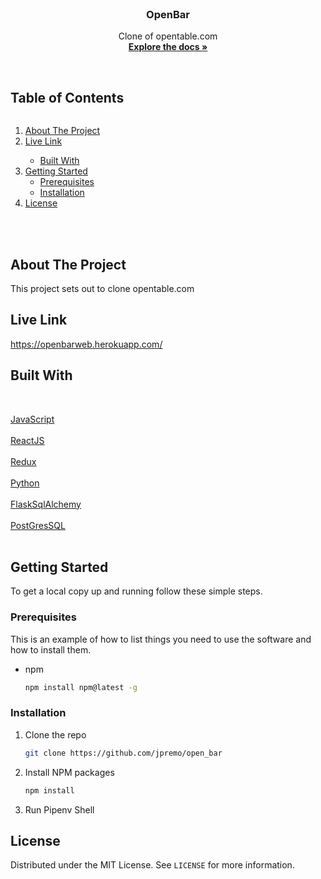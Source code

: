 <br />
<p align="center">
  <a href="https://github.com/jpremo/open_bar>
    <img src="https://imgur.com/a/VFgwkMX" alt="Logo" width="80" height="80">
  </a>

  <h3 align="center">OpenBar</h3>

  <p align="center">
   Clone of opentable.com
    <br />
    <a href="https://github.com/jpremo/open_bar"><strong>Explore the docs »</strong></a>
    <br />
    <br />

  </p>
</p>

<!-- TABLE OF CONTENTS -->

  <summary><h2 style="display: inline-block">Table of Contents</h2></summary>
  <ol>
    <li>
      <a href="#about-the-project">About The Project</a>
     <li><a href="#LiveLink">Live Link</a></li>
      <ul>
        <li><a href="#built-with">Built With</a></li>
      </ul>
    </li>
    <li>
      <a href="#getting-started">Getting Started</a>
      <ul>
        <li><a href="#prerequisites">Prerequisites</a></li>
        <li><a href="#installation">Installation</a></li>
      </ul>
    </li>
    <li><a href="#license">License</a></li>
   
  </ol>
  
<br>
<br>

<!-- ABOUT THE PROJECT -->

## About The Project

This project sets out to clone opentable.com


## Live Link

https://openbarweb.herokuapp.com/

## Built With

<br>

<p align="left">
  <a href="https://www.javascript.com/">
     JavaScript
  </a>
<br>
<br>
  <a href="https://reactjs.org/">
    ReactJS
  </a>
<br>  
<br>
    <a href="https://redux.js.org/">
    Redux
  </a>
<br>  
<br>
    <a href="https://www.python.org/">
    Python
  </a>
<br>  
 <br>
    <a href="https://flask-sqlalchemy.palletsprojects.com/en/2.x//">
    FlaskSqlAlchemy
  </a>
<br>
<br>
    <a href="https://www.postgresql.org/">
    PostGresSQL
  </a>
<br> 
<br>

<p/>

<!-- GETTING STARTED -->

## Getting Started

To get a local copy up and running follow these simple steps.

### Prerequisites

This is an example of how to list things you need to use the software and how to install them.

- npm
  ```sh
  npm install npm@latest -g
  ```

### Installation

1. Clone the repo
   ```sh
   git clone https://github.com/jpremo/open_bar
   ```
2. Install NPM packages
   ```sh
   npm install
   ```
   
 3. Run Pipenv Shell
 
 


<!-- LICENSE -->

## License

Distributed under the MIT License. See `LICENSE` for more information.


